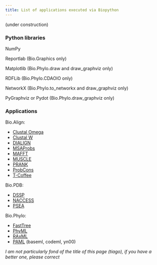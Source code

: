 ```yaml
---
title: List of applications executed via Biopython
---
```


(under construction)

### Python libraries

NumPy

Reportlab (Bio.Graphics only)

Matplotlib (Bio.Phylo.draw and draw\_graphviz only)

RDFLib (Bio.Phylo.CDAOIO only)

NetworkX (Bio.Phylo.to\_networkx and draw\_graphviz only)

PyGraphviz or Pydot (Bio.Phylo.draw\_graphviz only)

### Applications

Bio.Align:

-   [Clustal Omega](http://www.clustal.org/omega/)
-   [Clustal W](http://www.clustal.org/clustal2/)
-   [DIALIGN](http://bibiserv.techfak.uni-bielefeld.de/dialign/)
-   [MSAProbs](http://msaprobs.sourceforge.net/homepage.htm)
-   [MAFFT](http://mafft.cbrc.jp/alignment/software/)
-   [MUSCLE](http://www.drive5.com/muscle/)
-   [PRANK](http://code.google.com/p/prank-msa/)
-   [ProbCons](http://probcons.stanford.edu/)
-   [T-Coffee](http://www.tcoffee.org/)

Bio.PDB:

-   [DSSP](http://swift.cmbi.ru.nl/gv/dssp/)
-   [NACCESS](http://www.e-lucid.com/i/software/bioinformatics/naccess.html)
-   [PSEA](ftp://ftp.lmcp.jussieu.fr/pub/sincris/software/protein/p-sea/)

Bio.Phylo:

-   [FastTree](http://www.microbesonline.org/fasttree/)
-   [PhyML](http://www.atgc-montpellier.fr/phyml/)
-   [RAxML](http://sco.h-its.org/exelixis/web/software/raxml/index.html)
-   [PAML](http://abacus.gene.ucl.ac.uk/software/) (baseml, codeml,
    yn00)

*I am not particularly fond of the title of this page (tiago), if you
have a better one, please correct*
